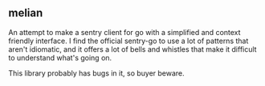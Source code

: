melian
------

An attempt to make a sentry client for go with a simplified and context friendly interface.
I find the official sentry-go to use a lot of patterns that aren't idiomatic, and it offers
a lot of bells and whistles that make it difficult to understand what's going on.

This library probably has bugs in it, so buyer beware.

